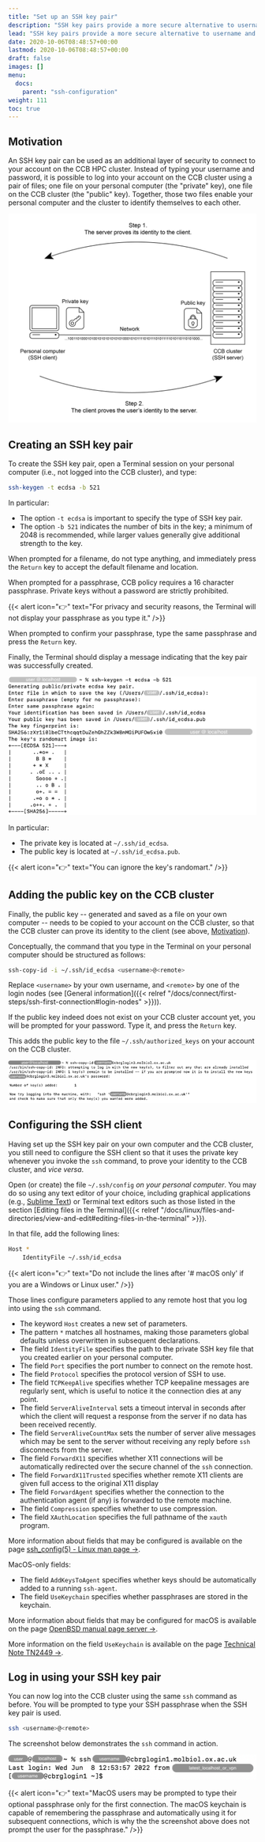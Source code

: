 ```yaml
---
title: "Set up an SSH key pair"
description: "SSH key pairs provide a more secure alternative to username and password for logging into remote systems."
lead: "SSH key pairs provide a more secure alternative to username and password for logging into remote systems."
date: 2020-10-06T08:48:57+00:00
lastmod: 2020-10-06T08:48:57+00:00
draft: false
images: []
menu:
  docs:
    parent: "ssh-configuration"
weight: 111
toc: true
---
```


## Motivation

An SSH key pair can be used as an additional layer of security to connect to
your account on the CCB HPC cluster.
Instead of typing your username and password, it is possible to log into your
account on the CCB cluster using a pair of files;
one file on your personal computer (the "private" key),
one file on the CCB cluster (the "public" key).
Together, those two files enable your personal computer and the cluster to identify
themselves to each other.

![The concept of SSH key pair.](ssh-key-pair.png)

## Creating an SSH key pair

To create the SSH key pair, open a Terminal session on your personal computer
(i.e., not logged into the CCB cluster), and type:

```bash
ssh-keygen -t ecdsa -b 521
```

In particular:

- The option `-t ecdsa` is important to specify the type of SSH key pair.
- The option `-b 521` indicates the number of bits in the key; a minimum of 2048
is recommended, while larger values generally give additional strength to the
key.

When prompted for a filename, do not type anything, and immediately press the
`Return` key to accept the default filename and location.

When prompted for a passphrase, CCB policy requires a 16 character passphrase.
Private keys without a password are strictly prohibited.

{{< alert icon="👉" text="For privacy and security reasons, the Terminal will not display your passphrase as you type it." />}}

When prompted to confirm your passphrase, type the same passphrase and press
the `Return` key.

Finally, the Terminal should display a message indicating that the key pair was
successfully created.

![Generating an SSH key pair.](ssh-keygen-screenshot.png)

In particular:

- The private key is located at `~/.ssh/id_ecdsa`.
- The public key is located at `~/.ssh/id_ecdsa.pub`.

{{< alert icon="👉" text="You can ignore the key's randomart." />}}

## Adding the public key on the CCB cluster

Finally, the public key
-- generated and saved as a file on your own computer --
needs to be copied to your account on the CCB cluster,
so that the CCB cluster can prove its identity to the client
(see above, [Motivation](#motivation)).

Conceptually, the command that you type in the Terminal on your personal computer
should be structured as follows:

```bash
ssh-copy-id -i ~/.ssh/id_ecdsa <username>@<remote>
```

Replace `<username>` by your own username, and `<remote>` by one of the
login nodes (see [General information]({{< relref "/docs/connect/first-steps/ssh-first-connection#login-nodes" >}})).

If the public key indeed does not exist on your CCB cluster account yet,
you will be prompted for your password.
Type it, and press the `Return` key.

This adds the public key to the file `~/.ssh/authorized_keys` on your
account on the CCB cluster.

![Copying the public SSH key to the CCB cluster.](ssh-copy-id-screenshot.png)

## Configuring the SSH client

Having set up the SSH key pair on your own computer and the CCB cluster,
you still need to configure the SSH client so that it uses the private key
whenever you invoke the `ssh` command, to prove your identity to the CCB cluster,
and _vice versa_.

Open (or create) the file `~/.ssh/config` _on your personal computer_.
You may do so using any text editor of your choice, including
graphical applications (e.g., [Sublime Text][sublime-text])
or Terminal text editors such as those listed in the section
[Editing files in the Terminal]({{< relref "/docs/linux/files-and-directories/view-and-edit#editing-files-in-the-terminal" >}}).

In that file, add the following lines:

```bash
Host *
    IdentityFile ~/.ssh/id_ecdsa
```

{{< alert icon="👉" text="Do not include the lines after '# macOS only' if you are a Windows or Linux user." />}}

Those lines configure parameters applied to any remote host that you log into
using the `ssh` command.

- The keyword `Host` creates a new set of parameters.
- The pattern `*` matches all hostnames, making those parameters global defaults
  unless overwritten in subsequent declarations.
- The field `IdentityFile` specifies the path to the private SSH key file that
  you created earlier on your personal computer.
- The field `Port` specifies the port number to connect on the remote host.
- The field `Protocol` specifies the protocol version of SSH to use.
- The field `TCPKeepAlive` specifies whether TCP keepaline messages are regularly
  sent, which is useful to notice it the connection dies at any point.
- The field `ServerAliveInterval` sets a timeout interval in seconds after which
  the client will request a response from the server if no data has been received
  recently.
- The field `ServerAliveCountMax` sets the number of server alive messages which
  may be sent to the server without receiving any reply before `ssh` disconnects
  from the server.
- The field `ForwardX11` specifies whether X11 connections will be automatically
  redirected over the secure channel of the `ssh` connection.
- The field `ForwardX11Trusted` specifies whether remote X11 clients are given
  full access to the original X11 display
- The field `ForwardAgent` specifies whether the connection to the authentication
  agent (if any) is forwarded to the remote machine.
- The field `Compression` specifies whether to use compression.
- The field `XAuthLocation` specifies the full pathname of the `xauth` program.

More information about fields that may be configured is available on the page
[ssh_config(5) - Linux man page →][ssh-config-linux].

MacOS-only fields:

- The field `AddKeysToAgent` specifies whether keys should be automatically added
  to a running `ssh-agent`.
- The field `UseKeychain` specifies whether passphrases are stored in the keychain.

More information about fields that may be configured for macOS is available on the page
[OpenBSD manual page server →][ssh-config-openbds].

More information on the field `UseKeychain` is available on the page
[Technical Note TN2449 →][usekeychain-technical-note].

## Log in using your SSH key pair

You can now log into the CCB cluster using the same `ssh` command as before.
You will be prompted to type your SSH passphrase when the SSH key pair is used.

```bash
ssh <username>@<remote>
```

The screenshot below demonstrates the `ssh` command in action.

![Connecting using the SSH key pair.](ssh-screenshot.png)

{{< alert icon="👉" text="MacOS users may be prompted to type their optional passphrase only for the first connection. The macOS keychain is capable of remembering the passphrase and automatically using it for subsequent connections, which is why the the screenshot above does not prompt the user for the passphrase." />}}

<!-- Link definitions -->

[ssh-config-linux]: https://linux.die.net/man/5/ssh_config
[ssh-config-openbds]: https://man.openbsd.org/ssh_config
[usekeychain-technical-note]: https://developer.apple.com/library/archive/technotes/tn2449/_index.html
[sublime-text]: https://www.sublimetext.com/
